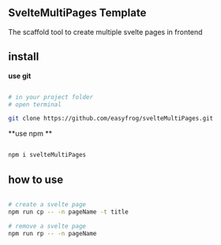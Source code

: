 ## SvelteMultiPages Template

The scaffold tool to create multiple svelte pages in frontend

## install

**use git**

```bash

# in your project folder
# open terminal

git clone https://github.com/easyfrog/svelteMultiPages.git

```

**use npm **

``` bash

npm i svelteMultiPages

```

## how to use

```bash

# create a svelte page
npm run cp -- -n pageName -t title

# remove a svelte page
npm run rp -- -n pageName

```